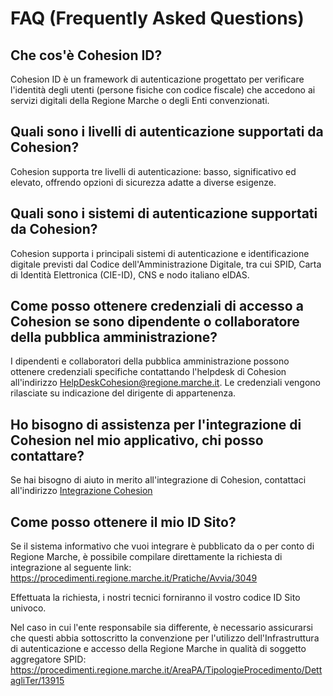 # FAQ (Frequently Asked Questions)

## Che cos'è Cohesion ID?
Cohesion ID è un framework di autenticazione progettato per verificare l'identità degli utenti (persone fisiche con codice fiscale) che accedono ai servizi digitali della Regione Marche o degli Enti convenzionati.



## Quali sono i livelli di autenticazione supportati da Cohesion?
Cohesion supporta tre livelli di autenticazione: basso, significativo ed elevato, offrendo opzioni di sicurezza adatte a diverse esigenze.



## Quali sono i sistemi di autenticazione supportati da Cohesion?
Cohesion supporta i principali sistemi di autenticazione e identificazione digitale previsti dal Codice dell'Amministrazione Digitale, tra cui SPID, Carta di Identità Elettronica (CIE-ID), CNS e nodo italiano eIDAS.



## Come posso ottenere credenziali di accesso a Cohesion se sono dipendente o collaboratore della pubblica amministrazione?
I dipendenti e collaboratori della pubblica amministrazione possono ottenere credenziali specifiche contattando l'helpdesk di Cohesion all'indirizzo [HelpDeskCohesion@regione.marche.it](mailto:HelpDeskCohesion@regione.marche.it). Le credenziali vengono rilasciate su indicazione del dirigente di appartenenza.



## Ho bisogno di assistenza per l'integrazione di Cohesion nel mio applicativo, chi posso contattare?
Se hai bisogno di aiuto in merito all'integrazione di Cohesion, contattaci all'indirizzo [Integrazione Cohesion](integrazionecohesion@regione.marche.it)



## Come posso ottenere il mio ID Sito?
Se il sistema informativo che vuoi integrare è pubblicato da o per conto di Regione Marche, è possibile compilare direttamente la richiesta di integrazione al seguente link: https://procedimenti.regione.marche.it/Pratiche/Avvia/3049 

Effettuata la richiesta, i nostri tecnici forniranno il vostro codice ID Sito univoco.

Nel caso in cui l'ente responsabile sia differente, è necessario assicurarsi che questi abbia sottoscritto la convenzione per l'utilizzo dell'Infrastruttura di autenticazione e accesso della Regione Marche in qualità di soggetto aggregatore SPID: 
https://procedimenti.regione.marche.it/AreaPA/TipologieProcedimento/DettagliTer/13915

